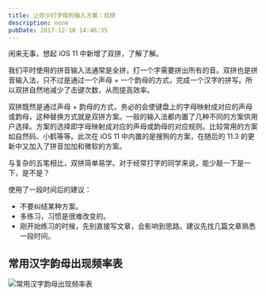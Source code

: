 ```yaml
---
title: 让你少打字母的输入方案：双拼
description: none
pubDate: 2017-12-10 14:46:35
---
```


​闲来无事，想起 iOS 11 中新增了双拼，了解了解。

我们平时使用的拼音输入法通常是全拼，打一个字需要拼出所有的音。双拼也是拼音输入法，只不过是通过一个声母 + 一个韵母的方式，完成一个汉字的拼写。所以双拼自然地减少了击键次数，从而提高效率。 

双拼既然是通过声母 + 韵母的方式，务必的会使键盘上的字母映射成对应的声母或韵母，这种替换方式就是双拼方案。一般的输入法都内置了几种不同的方案供用户选择。方案的选择即字母映射成对应的声母或韵母的对应规则。比较常用的方案如自然码、小鹤等等。此次在 iOS 11 中内置的是搜狗的方案，在随后的 11.3 的更新中又加入了拼音加加和微软的方案。
 

与复杂的五笔相比，双拼简单易学。对于经常打字的同学来说，能少敲一下是一下，是不是？

 

使用了一段时间后的建议：

- 不要纠结某种方案。
- 多练习，习惯是很难改变的。
- 刚开始练习的时候，先别直接写文章，会影响到思路。建议先找几篇文章熟悉一段时间。

## 常用汉字韵母出现频率表

![常用汉字韵母出现频率表](http://cdn.haxck.com/udpn.png)
